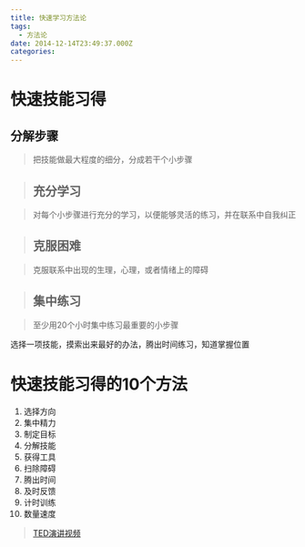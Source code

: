 ```yaml
---
title: 快速学习方法论
tags:
  - 方法论
date: 2014-12-14T23:49:37.000Z
categories: 
---
```


# 快速技能习得

## 分解步骤

> 把技能做最大程度的细分，分成若干个小步骤

> ## 充分学习

> 对每个小步骤进行充分的学习，以便能够灵活的练习，并在联系中自我纠正

> ## 克服困难

> 克服联系中出现的生理，心理，或者情绪上的障碍

> ## 集中练习

> 至少用20个小时集中练习最重要的小步骤

选择一项技能，摸索出来最好的办法，腾出时间练习，知道掌握位置 <!-- more -->

# 快速技能习得的10个方法

1. 选择方向
2. 集中精力
3. 制定目标
4. 分解技能
5. 获得工具
6. 扫除障碍
7. 腾出时间
8. 及时反馈
9. 计时训练
10. 数量速度

> [TED演讲视频](http://www.bilibili.com/video/av1911047/)
